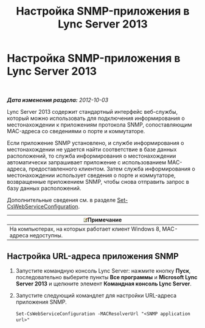 ﻿---
title: Настройка SNMP-приложения в Lync Server 2013
TOCTitle: Настройка SNMP-приложения в Lync Server 2013
ms:assetid: c4b4a736-3b2e-45b9-a965-19d22161ad57
ms:mtpsurl: https://technet.microsoft.com/ru-ru/library/Gg412972(v=OCS.15)
ms:contentKeyID: 49311091
ms.date: 05/19/2016
mtps_version: v=OCS.15
ms.translationtype: HT
---

# Настройка SNMP-приложения в Lync Server 2013

 

_**Дата изменения раздела:** 2012-10-03_

Lync Server 2013 содержит стандартный интерфейс веб-службы, который можно использовать для подключения информирования о местонахождении к приложениям протокола SNMP, сопоставляющим MAC-адреса со сведениями о порте и коммутаторе.

Если приложение SNMP установлено, и службе информирования о местонахождении не удается найти соответствие в базе данных расположений, то служба информирования о местонахождении автоматически запрашивает приложение с использованием MAC-адреса, предоставленного клиентом. Затем служба информирования о местонахождении использует сведения о порте и коммутаторе, возвращенные приложением SNMP, чтобы снова отправить запрос в базу данных расположений.

Дополнительные сведения см. в разделе [Set-CsWebServiceConfiguration](set-cswebserviceconfiguration.md).

<table>
<thead>
<tr class="header">
<th><img src="images/Gg398412.note(OCS.15).gif" title="note" alt="note" />Примечание</th>
</tr>
</thead>
<tbody>
<tr class="odd">
<td>На компьютерах, на которых работает клиент Windows 8, MAC-адреса недоступны.</td>
</tr>
</tbody>
</table>


## Настройка URL-адреса приложения SNMP

1.  Запустите командную консоль Lync Server: нажмите кнопку **Пуск**, последовательно выберите пункты **Все программы** и **Microsoft Lync Server 2013** и щелкните элемент **Командная консоль Lync Server**.

2.  Запустите следующий командлет для настройки URL-адреса приложения SNMP.
    
        Set-CsWebServiceConfiguration -MACResolverUrl "<SNMP application url>"

